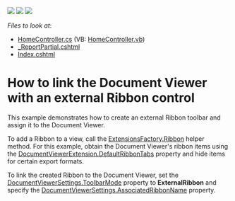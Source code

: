 <!-- default badges list -->
![](https://img.shields.io/endpoint?url=https://codecentral.devexpress.com/api/v1/VersionRange/128596524/14.1.6%2B)
[![](https://img.shields.io/badge/Open_in_DevExpress_Support_Center-FF7200?style=flat-square&logo=DevExpress&logoColor=white)](https://supportcenter.devexpress.com/ticket/details/T144065)
[![](https://img.shields.io/badge/📖_How_to_use_DevExpress_Examples-e9f6fc?style=flat-square)](https://docs.devexpress.com/GeneralInformation/403183)
<!-- default badges end -->
<!-- default file list -->
*Files to look at*:

* [HomeController.cs](./CS/DXDocumentViewerExternalRibbon/Controllers/HomeController.cs) (VB: [HomeController.vb](./VB/DXDocumentViewerExternalRibbon/Controllers/HomeController.vb))
* [_ReportPartial.cshtml](./CS/DXDocumentViewerExternalRibbon/Views/Home/_ReportPartial.cshtml)
* [Index.cshtml](./CS/DXDocumentViewerExternalRibbon/Views/Home/Index.cshtml)
<!-- default file list end -->
# How to link the Document Viewer with an external Ribbon control


This example demonstrates how to create an external Ribbon toolbar and assign it to the Document Viewer.

To add a Ribbon to a view, call the [ExtensionsFactory.Ribbon](https://docs.devexpress.com/AspNetMvc/DevExpress.Web.Mvc.UI.ExtensionsFactory.Ribbon.overloads) helper method. For this example, obtain the Document Viewer's ribbon items using the [DocumentViewerExtension.DefaultRibbonTabs](https://docs.devexpress.com/AspNetMvc/DevExpress.Web.Mvc.DocumentViewerExtension.DefaultRibbonTabs) property and hide items for certain export formats.

To link the created Ribbon to the Document Viewer, set the [DocumentViewerSettings.ToolbarMode](https://docs.devexpress.com/AspNetMvc/DevExpress.Web.Mvc.DocumentViewerSettings.ToolbarMode) property to <strong>ExternalRibbon</strong> and specify the [DocumentViewerSettings.AssociatedRibbonName](https://docs.devexpress.com/AspNetMvc/DevExpress.Web.Mvc.DocumentViewerSettings.AssociatedRibbonName) property.


